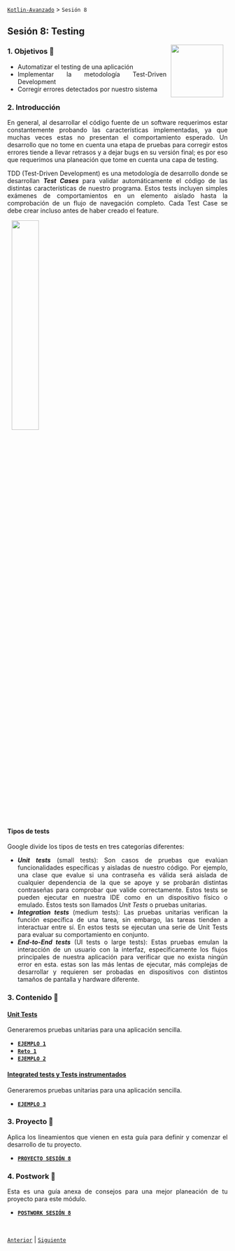 [`Kotlin-Avanzado`](../Readme.md) > `Sesión 8`

## Sesión 8: Testing

<img src="images/testing.png" align="right" height="120" hspace="10">

<div style="text-align: justify;">

### 1. Objetivos :dart: 

- Automatizar el testing de una aplicación
- Implementar la metodología Test-Driven Development
- Corregir errores detectados por nuestro sistema

### 2. Introducción

En general, al desarrollar el código fuente de un software requerimos estar constantemente probando las características implementadas, ya que muchas veces estas no presentan el comportamiento esperado. Un desarrollo que no tome en cuenta una etapa de pruebas para corregir estos errores tiende a llevar retrasos y a dejar bugs en su versión final; es por eso que requerimos una planeación que tome en cuenta una capa de testing.

TDD (Test-Driven Development) es una metodología de desarrollo donde se desarrollan ___Test Cases___ para validar automáticamente el código de las distintas características de nuestro programa. Estos tests incluyen simples exámenes de comportamientos en un elemento aislado hasta la comprobación de un flujo de navegación completo. Cada Test Case se debe crear incluso antes de haber creado el feature.



<img src="images/test flow.png" align="center" width="35%" hspace="10">



#### Tipos de tests

Google divide los tipos de tests en tres categorías diferentes:

* ___Unit tests___ (small tests): Son casos de pruebas que evalúan funcionalidades específicas y aisladas de nuestro código. Por ejemplo, una clase que evalue si una contraseña es válida será aislada de cualquier dependencia de la que se apoye y se probarán distintas contraseñas para comprobar que valide correctamente. Estos tests se pueden ejecutar en nuestra IDE como en un dispositivo físico o emulado. Estos tests son llamados _Unit Tests_ o pruebas unitarias. 
* ___Integration tests___ (medium tests): Las pruebas unitarias verifican la función específica de una tarea, sin embargo, las tareas tienden a interactuar entre sí. En estos tests se ejecutan una serie de Unit Tests para evaluar su comportamiento en conjunto.
* ___End-to-End tests___ (UI tests o large tests): Estas pruebas emulan la interacción de un usuario con la interfaz, específicamente los flujos principales de nuestra aplicación para verificar que no exista ningún error en esta. estas son las más lentas de ejecutar, más complejas de desarrollar y requieren ser probadas en dispositivos con distintos tamaños de pantalla y hardware diferente.



### 3. Contenido :blue_book:

 

#### <ins>Unit Tests</ins>

Generaremos pruebas unitarias para una aplicación sencilla.

- [**`EJEMPLO 1`**](Ejemplo-01/Readme.md)
- [**`Reto 1`**](Reto-01/Readme.md)
- [**`EJEMPLO 2`**](Ejemplo-02/Readme.md)

#### <ins>Integrated tests y Tests instrumentados</ins>

Generaremos pruebas unitarias para una aplicación sencilla.

- [**`EJEMPLO 3`**](Ejemplo-03/Readme.md)



### 3. Proyecto :hammer:

Aplica los lineamientos que vienen en esta guía para definir y comenzar el desarrollo de tu proyecto.

- [**`PROYECTO SESIÓN 8`**](Proyecto/Readme.md)

### 4. Postwork :memo:

Esta es una guía anexa de consejos para una mejor planeación de tu proyecto para este módulo.

- [**`POSTWORK SESIÓN 8`**](Postwork/Readme.md)

<br/>

[`Anterior`](../Sesion-03/Readme.md) | [`Siguiente`](../Sesion-05/Readme.md)      

</div>

